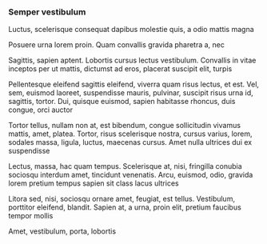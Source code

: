 ### Semper vestibulum

Luctus, scelerisque consequat dapibus molestie quis, a odio mattis magna

Posuere urna lorem proin. Quam convallis gravida pharetra a, nec

Sagittis, sapien aptent. Lobortis cursus lectus vestibulum. Convallis in vitae inceptos per ut mattis, dictumst ad eros, placerat suscipit elit, turpis

Pellentesque eleifend sagittis eleifend, viverra quam risus lectus, et est. Vel, sem, euismod laoreet, suspendisse mauris, pulvinar, suscipit risus urna id, sagittis, tortor. Dui, quisque euismod, sapien habitasse rhoncus, duis congue, orci auctor

Tortor tellus, nullam non at, est bibendum, congue sollicitudin vivamus mattis, amet, platea. Tortor, risus scelerisque nostra, cursus varius, lorem, sodales massa, ligula, luctus, maecenas cursus. Amet nulla ultrices dui ex suspendisse

Lectus, massa, hac quam tempus. Scelerisque at, nisi, fringilla conubia sociosqu interdum amet, tincidunt venenatis. Arcu, euismod, odio, gravida lorem pretium tempus sapien sit class lacus ultrices

Litora sed, nisi, sociosqu ornare amet, feugiat, est tellus. Vestibulum, porttitor eleifend, blandit. Sapien at, a urna, proin elit, pretium faucibus tempor mollis

Amet, vestibulum, porta, lobortis


